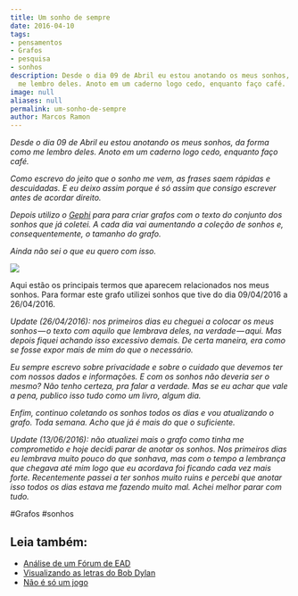 ```yaml
---
title: Um sonho de sempre
date: 2016-04-10
tags:
- pensamentos
- Grafos
- pesquisa
- sonhos
description: Desde o dia 09 de Abril eu estou anotando os meus sonhos, da forma como
  me lembro deles. Anoto em um caderno logo cedo, enquanto faço café.
image: null
aliases: null
permalink: um-sonho-de-sempre
author: Marcos Ramon
---
```

_Desde o dia 09 de Abril eu estou anotando os meus sonhos, da forma como me lembro deles. Anoto em um caderno logo cedo, enquanto faço café._

_Como escrevo do jeito que o sonho me vem, as frases saem rápidas e descuidadas. E eu deixo assim porque é só assim que consigo escrever antes de acordar direito._

_Depois utilizo o_ [_Gephi_](https://gephi.org/) _para para criar grafos com o texto do conjunto dos sonhos que já coletei. A cada dia vai aumentando a coleção de sonhos e, consequentemente, o tamanho do grafo._

_Ainda não sei o que eu quero com isso._

<img src="/assets/img/um-sonho-de sempre-medium.png">

Aqui estão os principais termos que aparecem relacionados nos meus sonhos. Para formar este grafo utilizei sonhos que tive do dia 09/04/2016 a 26/04/2016.

_Update (26/04/2016): nos primeiros dias eu cheguei a colocar os meus sonhos — o texto com aquilo que lembrava deles, na verdade — aqui. Mas depois fiquei achando isso excessivo demais. De certa maneira, era como se fosse expor mais de mim do que o necessário._

_Eu sempre escrevo sobre privacidade e sobre o cuidado que devemos ter com nossos dados e informações. E com os sonhos não deveria ser o mesmo? Não tenho certeza, pra falar a verdade. Mas se eu achar que vale a pena, publico isso tudo como um livro, algum dia._

_Enfim, continuo coletando os sonhos todos os dias e vou atualizando o grafo. Toda semana. Acho que já é mais do que o suficiente._

_Update (13/06/2016): não atualizei mais o grafo como tinha me comprometido e hoje decidi parar de anotar os sonhos. Nos primeiros dias eu lembrava muito pouco do que sonhava, mas com o tempo a lembrança que chegava até mim logo que eu acordava foi ficando cada vez mais forte. Recentemente passei a ter sonhos muito ruins e percebi que anotar isso todos os dias estava me fazendo muito mal. Achei melhor parar com tudo._


#Grafos #sonhos<div class="leia-tambem" markdown="1">
## Leia também:

- <a href="/analise-de-um-forum-de-ead">Análise de um Fórum de EAD</a>
- <a href="/visualizando-as-letras-do-bob-dylan">Visualizando as letras do Bob Dylan</a>
- <a href="/nao-e-so-um-jogo">Não é só um jogo</a>
</div>